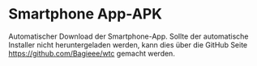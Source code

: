 # Smartphone App-APK

Automatischer Download der Smartphone-App.
Sollte der automatische Installer nicht heruntergeladen werden, kann dies über die GitHub Seite https://github.com/Bagieee/wtc gemacht werden.
